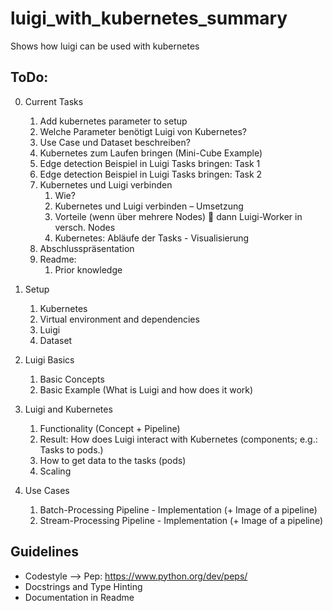 # luigi_with_kubernetes_summary
Shows how luigi can be used with kubernetes

## ToDo:
0. Current Tasks
   1. Add kubernetes parameter to setup
   2. Welche Parameter benötigt Luigi von Kubernetes?
   3. Use Case und Dataset beschreiben?
   4. Kubernetes zum Laufen bringen (Mini-Cube Example)
   5. Edge detection Beispiel in Luigi Tasks bringen: Task 1
   6. Edge detection Beispiel in Luigi Tasks bringen: Task 2
   7. Kubernetes und Luigi verbinden
       1. Wie?
       2. Kubernetes und Luigi verbinden – Umsetzung
       3. Vorteile (wenn über mehrere Nodes)  dann Luigi-Worker in versch. Nodes
       4. Kubernetes: Abläufe der Tasks - Visualisierung
   8. Abschlusspräsentation
   9. Readme:
       1. Prior knowledge

1. Setup 
    1. Kubernetes
    2. Virtual environment and dependencies
    3. Luigi
    4. Dataset

2. Luigi Basics
    1. Basic Concepts
    2. Basic Example (What is Luigi and how does it work)
  
3. Luigi and Kubernetes
    1. Functionality (Concept + Pipeline)
    2. Result: How does Luigi interact with Kubernetes (components; e.g.: Tasks to pods.)
    3. How to get data to the tasks (pods)
    4. Scaling

4. Use Cases
    1. Batch-Processing Pipeline - Implementation (+ Image of a pipeline)
    2. Stream-Processing Pipeline - Implementation (+ Image of a pipeline)

## Guidelines
- Codestyle --> Pep: https://www.python.org/dev/peps/
- Docstrings and Type Hinting 
- Documentation in Readme  
